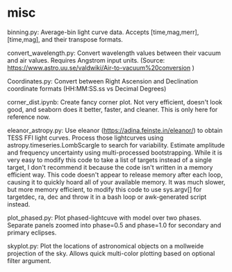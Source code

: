 # misc

binning.py: Average-bin light curve data. Accepts [time,mag,merr], [time,mag], and their transpose formats.

convert_wavelength.py: Convert wavelength values between their vacuum and air values. Requires Angstrom input units.
                       (Source: https://www.astro.uu.se/valdwiki/Air-to-vacuum%20conversion )

Coordinates.py: Convert between Right Ascension and Declination coordinate formats (HH:MM:SS.ss vs Decimal Degrees)

corner_dist.ipynb: Create fancy corner plot. Not very efficient, doesn't look good, and seaborn does it better, faster, and cleaner. This is only here for reference now.

eleanor_astropy.py: Use eleanor (https://adina.feinste.in/eleanor/) to obtain TESS FFI light curves. Process those lightcurves using astropy.timeseries.LombScargle to search for variability. Estimate amplitude and frequency uncertainty using multi-processed bootstrapping. While it is very easy to modify this code to take a list of targets instead of a single target, I don't recommend it because the code isn't written in a memory efficient way. This code doesn't appear to release memory after each loop, causing it to quickly hoard all of your available memory. It was much slower, but more memory efficient, to modify this code to use sys.argv[] for targetdec, ra, dec and throw it in a bash loop or awk-generated script instead.

plot_phased.py: Plot phased-lightcuve with model over two phases. Separate panels zoomed into phase=0.5 and phase=1.0 for secondary and primary eclipses.

skyplot.py: Plot the locations of astronomical objects on a mollweide projection of the sky. Allows quick multi-color plotting based on optional filter argument.
